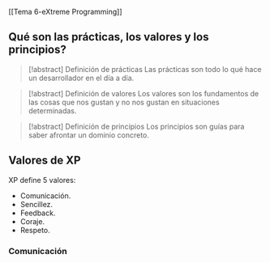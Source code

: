 [[Tema 6-eXtreme Programming]]

## Qué son las prácticas, los valores y los principios?
> [!abstract] Definición de prácticas
> Las prácticas son todo lo qué hace un desarrollador en el día a día.

> [!abstract] Definición de valores
> Los valores son los fundamentos de las cosas que nos gustan y no nos gustan en situaciones determinadas.

> [!abstract] Definición de principios
> Los principios son guías para saber afrontar un dominio concreto.

## Valores de XP
XP define 5 valores:
+ Comunicación.
+ Sencillez.
+ Feedback.
+ Coraje.
+ Respeto.

### Comunicación
